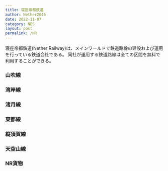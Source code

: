 ```yaml
---
title: 寝座帝都鉄道
author: Nether2046
date: 2022-11-07
category: NES
layout: post
permalink: /NR
---
```


寝座帝都鉄道(Nether Railway)は、メインワールドで鉄道路線の建設および運用を行っている鉄道会社である。
同社が運用する鉄道路線は全ての区間を無料で利用することができる。

### 山吹線


### 湾岸線

### 渚月線

### 東都線

### 縦須賀線

### 天空山線

### NR貨物

